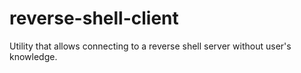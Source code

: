 # reverse-shell-client
Utility that allows connecting to a reverse shell server without user's knowledge.
